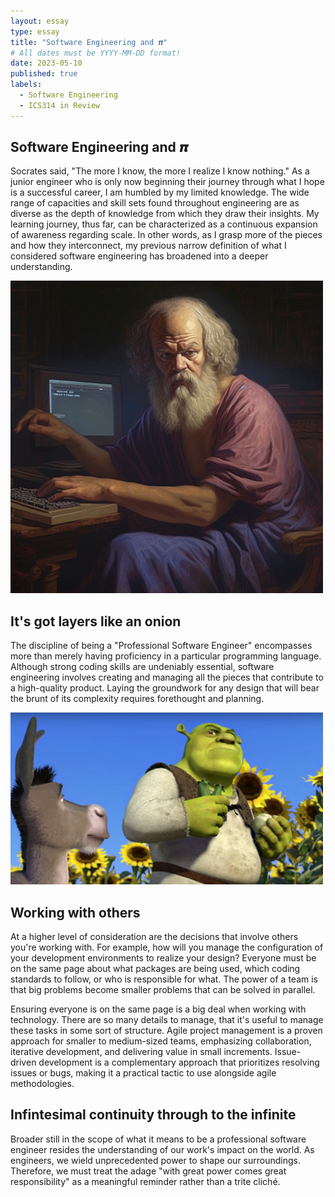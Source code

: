 ```yaml
---
layout: essay
type: essay
title: "Software Engineering and 𝝅"
# All dates must be YYYY-MM-DD format!
date: 2023-05-10
published: true
labels:
  - Software Engineering
  - ICS314 in Review
---
```


## Software Engineering and 𝝅
Socrates said, "The more I know, the more I realize I know nothing."  As a junior engineer who is only now beginning their journey through what I hope is a successful career, I am humbled by my limited knowledge.  The wide range of capacities and skill sets found throughout engineering are as diverse as the depth of knowledge from which they draw their insights.  My learning journey, thus far, can be characterized as a continuous expansion of awareness regarding scale. In other words, as I grasp more of the pieces and how they interconnect, my previous narrow definition of what I considered software engineering has broadened into a deeper understanding.

<img width="500" class="float-end pe-4" src="/img/essayPics/socrates_the_brogrammer.png" alt="Socrates">

## It's got layers like an onion
The discipline of being a "Professional Software Engineer" encompasses more than merely having proficiency in a particular programming language.  Although strong coding skills are undeniably essential, software engineering involves creating and managing all the pieces that contribute to a high-quality product. Laying the groundwork for any design that will bear the brunt of its complexity requires forethought and planning.

<img width="500" class="float-start pe-4" src="/img/essayPics/shrek_onion.png" alt="Onion Layered">

## Working with others
At a higher level of consideration are the decisions that involve others you're working with. For example, how will you manage the configuration of your development environments to realize your design? Everyone must be on the same page about what packages are being used, which coding standards to follow, or who is responsible for what.  The power of a team is that big problems become smaller problems that can be solved in parallel.

Ensuring everyone is on the same page is a big deal when working with technology.  There are so many details to manage, that it's useful to manage these tasks in some sort of structure.  Agile project management is a proven approach for smaller to medium-sized teams, emphasizing collaboration, iterative development, and delivering value in small increments. Issue-driven development is a complementary approach that prioritizes resolving issues or bugs, making it a practical tactic to use alongside agile methodologies.

## Infintesimal continuity through to the infinite
Broader still in the scope of what it means to be a professional software engineer resides the understanding of our work's impact on the world. As engineers, we wield unprecedented power to shape our surroundings. Therefore, we must treat the adage "with great power comes great responsibility" as a meaningful reminder rather than a trite cliché.  


